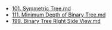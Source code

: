 * [101. Symmetric Tree.md](../../Leetcode/101.%20Symmetric%20Tree)
* [111. Minimum Depth of Binary Tree.md](../../Leetcode/111.%20Minimum%20Depth%20of%20Binary%20Tree)
* [199. Binary Tree Right Side View.md](../../Leetcode/199.%20Binary%20Tree%20Right%20Side%20View)
